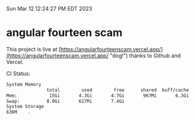 Sun Mar 12 12:24:27 PM EDT 2023

# angular fourteen scam


This project is live at [https://angularfourteenscam.vercel.app/](https://angularfourteenscam.vercel.app/ "dog!") thanks to Github and Vercel.

CI Status: 

```bash
System Memory
               total        used        free      shared  buff/cache   available
Mem:            15Gi       4.3Gi       4.7Gi       967Mi       6.3Gi       9.7Gi
Swap:          8.0Gi       617Mi       7.4Gi
System Storage
636M	.
```
```bash
